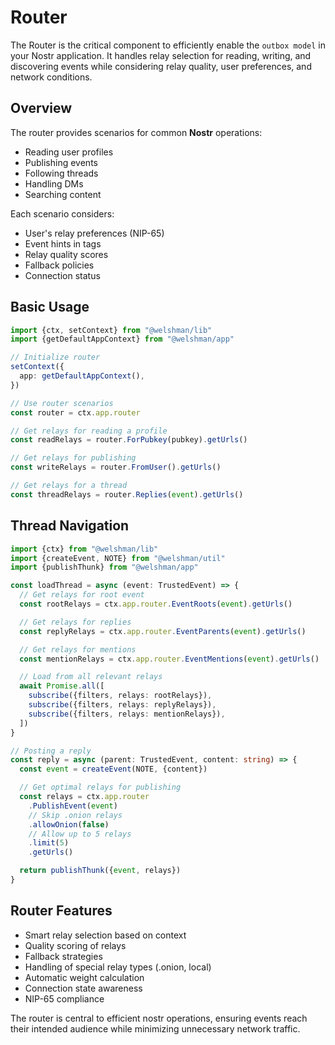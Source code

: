 # Router

The Router is the critical component to efficiently enable the `outbox model` in your Nostr application. It handles relay selection for reading, writing, and discovering events while considering relay quality, user preferences, and network conditions.

## Overview

The router provides scenarios for common **Nostr** operations:

- Reading user profiles
- Publishing events
- Following threads
- Handling DMs
- Searching content

Each scenario considers:

- User's relay preferences (NIP-65)
- Event hints in tags
- Relay quality scores
- Fallback policies
- Connection status

## Basic Usage

```typescript
import {ctx, setContext} from "@welshman/lib"
import {getDefaultAppContext} from "@welshman/app"

// Initialize router
setContext({
  app: getDefaultAppContext(),
})

// Use router scenarios
const router = ctx.app.router

// Get relays for reading a profile
const readRelays = router.ForPubkey(pubkey).getUrls()

// Get relays for publishing
const writeRelays = router.FromUser().getUrls()

// Get relays for a thread
const threadRelays = router.Replies(event).getUrls()
```

## Thread Navigation

```typescript
import {ctx} from "@welshman/lib"
import {createEvent, NOTE} from "@welshman/util"
import {publishThunk} from "@welshman/app"

const loadThread = async (event: TrustedEvent) => {
  // Get relays for root event
  const rootRelays = ctx.app.router.EventRoots(event).getUrls()

  // Get relays for replies
  const replyRelays = ctx.app.router.EventParents(event).getUrls()

  // Get relays for mentions
  const mentionRelays = ctx.app.router.EventMentions(event).getUrls()

  // Load from all relevant relays
  await Promise.all([
    subscribe({filters, relays: rootRelays}),
    subscribe({filters, relays: replyRelays}),
    subscribe({filters, relays: mentionRelays}),
  ])
}

// Posting a reply
const reply = async (parent: TrustedEvent, content: string) => {
  const event = createEvent(NOTE, {content})

  // Get optimal relays for publishing
  const relays = ctx.app.router
    .PublishEvent(event)
    // Skip .onion relays
    .allowOnion(false)
    // Allow up to 5 relays
    .limit(5)
    .getUrls()

  return publishThunk({event, relays})
}
```

## Router Features

- Smart relay selection based on context
- Quality scoring of relays
- Fallback strategies
- Handling of special relay types (.onion, local)
- Automatic weight calculation
- Connection state awareness
- NIP-65 compliance

The router is central to efficient nostr operations, ensuring events reach their intended audience while minimizing unnecessary network traffic.
